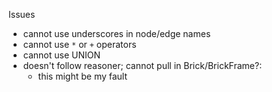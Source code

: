 Issues

- cannot use underscores in node/edge names
- cannot use `*` or `+` operators
- cannot use UNION
- doesn't follow reasoner; cannot pull in Brick/BrickFrame?:
    - this might be my fault
